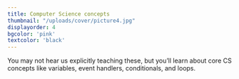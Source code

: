 ```yaml
---
title: Computer Science concepts
thumbnail: "/uploads/cover/picture4.jpg"
displayorder: 4
bgcolor: 'pink'
textcolor: 'black'
---
```

You may not hear us explicitly teaching these, but you’ll learn about core CS concepts like variables, event handlers, conditionals, and loops.